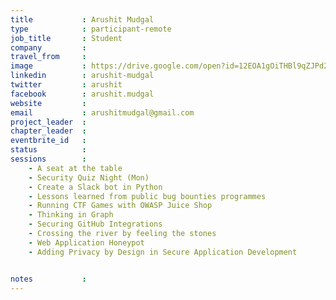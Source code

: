 ```yaml
---
title           : Arushit Mudgal
type            : participant-remote
job_title       : Student
company         :
travel_from     :
image           : https://drive.google.com/open?id=12EOA1gOiTHBl9qZJPd2mmsoeySPp96Pa
linkedin        : arushit-mudgal
twitter         : arushit
facebook        : arushit.mudgal
website         : 
email           : arushitmudgal@gmail.com
project_leader  :
chapter_leader  :
eventbrite_id   :
status          :
sessions        :
    - A seat at the table
    - Security Quiz Night (Mon)
    - Create a Slack bot in Python
    - Lessons learned from public bug bounties programmes
    - Running CTF Games with OWASP Juice Shop
    - Thinking in Graph
    - Securing GitHub Integrations
    - Crossing the river by feeling the stones
    - Web Application Honeypot
    - Adding Privacy by Design in Secure Application Development


notes           :
---
```



